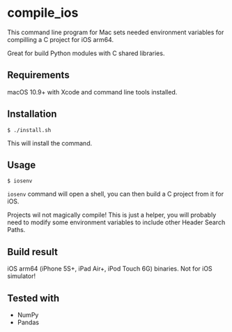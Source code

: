 # compile_ios

This command line program for Mac sets needed environment variables for compilling a C project for iOS arm64.

Great for build Python modules with C shared libraries.

## Requirements

macOS 10.9+ with Xcode and command line tools installed.

## Installation

    $ ./install.sh
    
This will install the command.

## Usage

    $ iosenv
    
`iosenv` command will open a shell, you can then build a C project from it for iOS. 

Projects wil not magically compile! This is just a helper, you will probably need to modify some environment variables to include other Header Search Paths.

## Build result

iOS arm64 (iPhone 5S+, iPad Air+, iPod Touch 6G) binaries. Not for iOS simulator!

## Tested with

- NumPy
- Pandas
